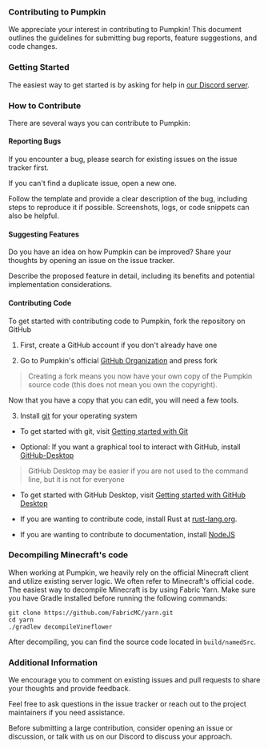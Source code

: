 ### Contributing to Pumpkin
We appreciate your interest in contributing to Pumpkin! This document outlines the guidelines for submitting bug reports, feature suggestions, and code changes.

### Getting Started
The easiest way to get started is by asking for help in [our Discord server](https://discord.gg/wT8XjrjKkf).

### How to Contribute
There are several ways you can contribute to Pumpkin:

#### Reporting Bugs
  If you encounter a bug, please search for existing issues on the issue tracker first.

  If you can't find a duplicate issue, open a new one.

  Follow the template and provide a clear description of the bug, including steps to reproduce it if possible.
  Screenshots, logs, or code snippets can also be helpful.

#### Suggesting Features
  Do you have an idea on how Pumpkin can be improved? Share your thoughts by opening an issue on the issue tracker.

  Describe the proposed feature in detail, including its benefits and potential implementation considerations.

#### Contributing Code
  To get started with contributing code to Pumpkin, fork the repository on GitHub

1. First, create a GitHub account if you don't already have one
 
2. Go to Pumpkin's official [GitHub Organization](https://github.com/Pumpkin-MC) and press fork

> Creating a fork means you now have your own copy of the Pumpkin source code (this does not mean you own the copyright).

  Now that you have a copy that you can edit, you will need a few tools.

3. Install [git](https://git-scm.com/downloads) for your operating system

- To get started with git, visit [Getting started with Git](https://docs.github.com/en/get-started/getting-started-with-git)

- Optional: If you want a graphical tool to interact with GitHub, install [GitHub-Desktop](https://desktop.github.com/download/)

> GitHub Desktop may be easier if you are not used to the command line, but it is not for everyone

- To get started with GitHub Desktop, visit [Getting started with GitHub Desktop](https://docs.github.com/en/desktop/overview/getting-started-with-github-desktop)

- If you are wanting to contribute code, install Rust at [rust-lang.org](https://www.rust-lang.org/).

- If you are wanting to contribute to documentation, install [NodeJS](https://nodejs.org/en)

### Decompiling Minecraft's code
When working at Pumpkin, we heavily rely on the official Minecraft client and utilize existing server logic. We often refer to Minecraft's official code.
The easiest way to decompile Minecraft is by using Fabric Yarn. Make sure you have Gradle installed before running the following commands:
```
git clone https://github.com/FabricMC/yarn.git
cd yarn
./gradlew decompileVineflower
```
After decompiling, you can find the source code located in `build/namedSrc`.

### Additional Information
We encourage you to comment on existing issues and pull requests to share your thoughts and provide feedback.

Feel free to ask questions in the issue tracker or reach out to the project maintainers if you need assistance.

Before submitting a large contribution, consider opening an issue or discussion, or talk with us on our Discord to discuss your approach.
